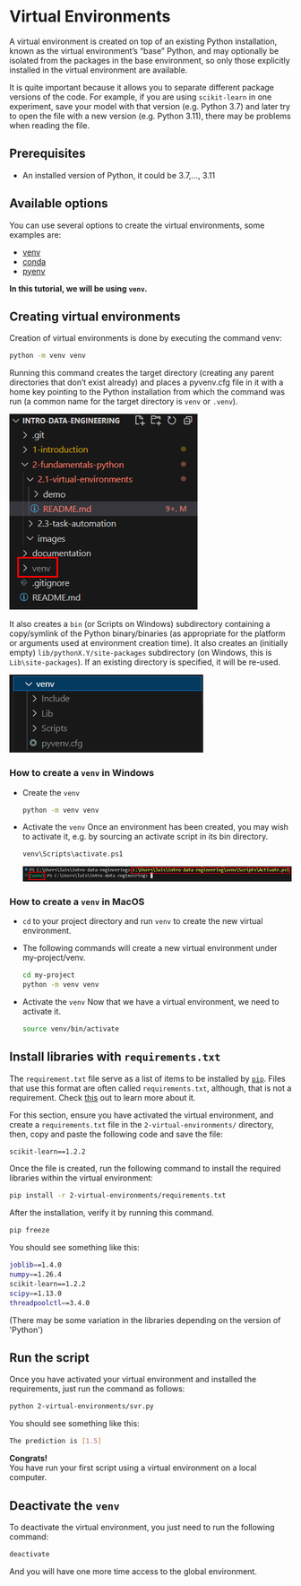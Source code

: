 # Virtual Environments

A virtual environment is created on top of an existing Python installation, known as the virtual environment’s “base” Python, and may optionally be isolated from the packages in the base environment, so only those explicitly installed in the virtual environment are available.

It is quite important because it allows you to separate different package versions of the code. For example, if you are using `scikit-learn` in one experiment, save your model with that version (e.g. Python 3.7) and later try to open the file with a new version (e.g. Python 3.11), there may be problems when reading the file.

## Prerequisites

* An installed version of Python, it could be 3.7,..., 3.11

## Available options

You can use several options to create the virtual environments, some examples are:

* [venv](https://docs.python.org/3/library/venv.html)
* [conda](https://conda.io/projects/conda/en/latest/user-guide/tasks/manage-environments.html)
* [pyenv](https://github.com/pyenv/pyenv-virtualenv)

**In this tutorial, we will be using `venv`.**

## Creating virtual environments

Creation of virtual environments is done by executing the command venv:

```bash
python -m venv venv
```

Running this command creates the target directory (creating any parent directories that don’t exist already) and places a pyvenv.cfg file in it with a home key pointing to the Python installation from which the command was run (a common name for the target directory is `venv` or `.venv`).

![venv.png](https://github.com/carloslme/python-for-production-envs/blob/main/2-virtual-environments/images/venv.png?raw=true)


It also creates a `bin` (or Scripts on Windows) subdirectory containing a copy/symlink of the Python binary/binaries (as appropriate for the platform or arguments used at environment creation time). It also creates an (initially empty) `lib/pythonX.Y/site-packages` subdirectory (on Windows, this is `Lib\site-packages`). If an existing directory is specified, it will be re-used.

![venv1.png](https://github.com/carloslme/python-for-production-envs/blob/main/2-virtual-environments/images/venv1.png?raw=true)

### How to create a `venv` in Windows

* Create the `venv`

    ```bash
    python -m venv venv
    ```

* Activate the `venv`
    Once an environment has been created, you may wish to activate it, e.g. by sourcing an activate script in its bin directory.

    ```bash
    venv\Scripts\activate.ps1
    ```

    ![venv_activate.png](https://github.com/carloslme/python-for-production-envs/blob/main/2-virtual-environments/images/venv_activate.png?raw=true)

### How to create a `venv` in MacOS

* `cd` to your project directory and run `venv` to create the new virtual environment.

* The following commands will create a new virtual environment under my-project/venv.

    ```bash
    cd my-project
    python -m venv venv
    ```

* Activate the `venv`
    Now that we have a virtual environment, we need to activate it.

    ```bash
    source venv/bin/activate
    ```

## Install libraries with `requirements.txt`

The `requirement.txt` file serve as a list of items to be installed by [`pip`](https://realpython.com/what-is-pip/). Files that use this format are often called `requirements.txt`, although, that is not a requirement. Check [this](https://pip.pypa.io/en/stable/reference/requirements-file-format/) out to learn more about it.

For this section, ensure you have activated the virtual environment, and create a `requirements.txt` file in the `2-virtual-environments/` directory, then, copy and paste the following code and save the file:

```bash
scikit-learn==1.2.2
```

Once the file is created, run the following command to install the required libraries within the virtual environment:

```bash
pip install -r 2-virtual-environments/requirements.txt
```

After the installation, verify it by running this command.

```bash
pip freeze
```

You should see something like this:

```bash
joblib==1.4.0
numpy==1.26.4
scikit-learn==1.2.2
scipy==1.13.0
threadpoolctl==3.4.0
```

(There may be some variation in the libraries depending on the version of 'Python')

## Run the script

Once you have activated your virtual environment and installed the requirements, just run the command as follows:

```bash
python 2-virtual-environments/svr.py  
```

You should see something like this:

```bash
The prediction is [1.5]
```

**Congrats!**  
You have run your first script using a virtual environment on a local computer.

## Deactivate the `venv`

To deactivate the virtual environment, you just need to run the following command:

```bash
deactivate
```

And you will have one more time access to the global environment.
